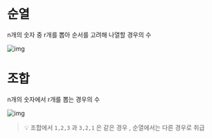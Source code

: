 # 순열 

n개의 숫자 중 r개를 뽑아 순서를 고려해 나열할 경우의 수

![img](https://img1.daumcdn.net/thumb/R1280x0/?scode=mtistory2&fname=https%3A%2F%2Fblog.kakaocdn.net%2Fdn%2FcR3YOt%2FbtqHBTdPGBn%2FX3nvQO9sWOnvKiaF79HtVK%2Fimg.png)


# 조합 

n개의 숫자에서 r개를 뽑는 경우의 수 

![img](https://img1.daumcdn.net/thumb/R1280x0/?scode=mtistory2&fname=https%3A%2F%2Fblog.kakaocdn.net%2Fdn%2Fc9ewJ5%2FbtqHA40YSlj%2F3pRTEpXIOLJr0UWitdQEt1%2Fimg.png)

> 💡 조합에서 `1,2,3` 과 `3,2,1` 은 같은 경우 , 순열에서는 다른 경우로 취급 

